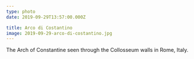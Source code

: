 ```yaml
---
type: photo
date: 2019-09-29T13:57:00.000Z

title: Arco di Costantino
image: 2019-09-29-arco-di-costantino.jpg
---
```


The Arch of Constantine seen through the Collosseum walls in Rome, Italy.
